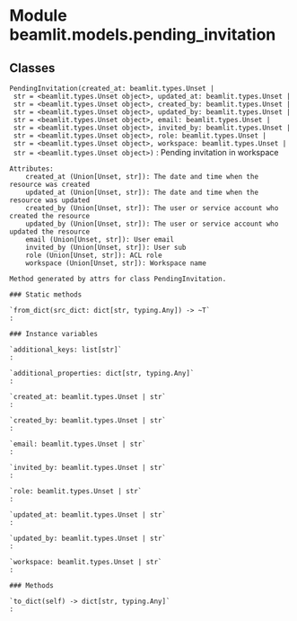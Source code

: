 Module beamlit.models.pending_invitation
========================================

Classes
-------

`PendingInvitation(created_at: beamlit.types.Unset | str = <beamlit.types.Unset object>, updated_at: beamlit.types.Unset | str = <beamlit.types.Unset object>, created_by: beamlit.types.Unset | str = <beamlit.types.Unset object>, updated_by: beamlit.types.Unset | str = <beamlit.types.Unset object>, email: beamlit.types.Unset | str = <beamlit.types.Unset object>, invited_by: beamlit.types.Unset | str = <beamlit.types.Unset object>, role: beamlit.types.Unset | str = <beamlit.types.Unset object>, workspace: beamlit.types.Unset | str = <beamlit.types.Unset object>)`
:   Pending invitation in workspace
    
    Attributes:
        created_at (Union[Unset, str]): The date and time when the resource was created
        updated_at (Union[Unset, str]): The date and time when the resource was updated
        created_by (Union[Unset, str]): The user or service account who created the resource
        updated_by (Union[Unset, str]): The user or service account who updated the resource
        email (Union[Unset, str]): User email
        invited_by (Union[Unset, str]): User sub
        role (Union[Unset, str]): ACL role
        workspace (Union[Unset, str]): Workspace name
    
    Method generated by attrs for class PendingInvitation.

    ### Static methods

    `from_dict(src_dict: dict[str, typing.Any]) ‑> ~T`
    :

    ### Instance variables

    `additional_keys: list[str]`
    :

    `additional_properties: dict[str, typing.Any]`
    :

    `created_at: beamlit.types.Unset | str`
    :

    `created_by: beamlit.types.Unset | str`
    :

    `email: beamlit.types.Unset | str`
    :

    `invited_by: beamlit.types.Unset | str`
    :

    `role: beamlit.types.Unset | str`
    :

    `updated_at: beamlit.types.Unset | str`
    :

    `updated_by: beamlit.types.Unset | str`
    :

    `workspace: beamlit.types.Unset | str`
    :

    ### Methods

    `to_dict(self) ‑> dict[str, typing.Any]`
    :